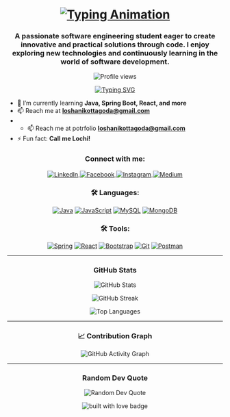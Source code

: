 <h1 align="center">
  <a href="https://github.com/loshaniramsha">
    <img src="https://readme-typing-svg.demolab.com?font=Fira+Code&weight=500&size=35&pause=1000&color=FF69B4&center=true&vCenter=true&width=450&lines=Hello+%F0%9F%91%8B%2C+I'm+Loshani" alt="Typing Animation">
  </a>
</h1>

<h3 align="center">A passionate software engineering student eager to create innovative and practical solutions through code. I enjoy exploring new technologies and continuously learning in the world of software development.</h3>

<p align="center">
  <img src="https://komarev.com/ghpvc/?username=loshaniramsha&label=Profile%20views&color=ff69b4&style=flat-square" alt="Profile views" />
</p>

<p align="center">
  <a href="https://github.com/loshaniramsha">
    <img src="https://readme-typing-svg.demolab.com?font=Fira+Code&size=22&pause=1000&color=FF69B4&center=true&vCenter=true&width=435&lines=Welcome+to+my+GitHub!+;Aspiring+Software+Engineer+;Exploring+new+technologies+every+day!;Always+learning+new+things!+;Coding+with+passion!+%F0%9F%98%8A" alt="Typing SVG" />
  </a>
</p>


- 🌱 I’m currently learning **Java, Spring Boot, React, and more**
- 📫 Reach me at **loshanikottagoda@gmail.com**
- - 📫 Reach me at potrfolio **[loshanikottagoda@gmail.com](https://loshaniramsha.vercel.app/)**
- ⚡ Fun fact: **Call me Lochi!**

<h3 align="center">Connect with me:</h3>
<p align="center">
  <a href="https://www.linkedin.com/in/loshani-ramsha-698a1927a" target="_blank">
    <img align="center" src="https://img.shields.io/badge/-LinkedIn-%230077B5?style=for-the-badge&logo=linkedin&logoColor=white" alt="LinkedIn" />
  </a>
  <a href="https://www.facebook.com" target="_blank">
    <img align="center" src="https://img.shields.io/badge/Facebook-%231877F2.svg?style=for-the-badge&logo=facebook&logoColor=white" alt="Facebook" />
  </a>
  <a href="https://www.instagram.com/" target="_blank">
    <img align="center" src="https://img.shields.io/badge/Instagram-E4405F?style=for-the-badge&logo=instagram&logoColor=white" alt="Instagram" />
  </a>
  <a href="https://medium.com/@loshaniramsha01" target="_blank">
    <img align="center" src="https://img.shields.io/badge/Medium-12100E.svg?style=for-the-badge&logo=medium&logoColor=white" alt="Medium" />
  </a>
</p>

<h3 align="center">🛠️ Languages:</h3>
<p align="center">
  <a href="https://www.java.com/" target="_blank"><img src="https://img.shields.io/badge/Java-ED8B00?style=for-the-badge&logo=java&logoColor=white" alt="Java"/></a>
  <a href="https://developer.mozilla.org/en-US/docs/Web/JavaScript" target="_blank"><img src="https://img.shields.io/badge/JavaScript-F7DF1E?style=for-the-badge&logo=javascript&logoColor=black" alt="JavaScript"/></a>
  <a href="https://www.mysql.com/" target="_blank"><img src="https://img.shields.io/badge/MySQL-4479A1?style=for-the-badge&logo=mysql&logoColor=white" alt="MySQL"/></a>
  <a href="https://www.mongodb.com/" target="_blank"><img src="https://img.shields.io/badge/MongoDB-4EA94B?style=for-the-badge&logo=mongodb&logoColor=white" alt="MongoDB"/></a>
</p>

<h3 align="center">🛠️ Tools:</h3>
<p align="center">
  <a href="https://spring.io/" target="_blank"><img src="https://img.shields.io/badge/Spring-6DB33F?style=for-the-badge&logo=spring&logoColor=white" alt="Spring"/></a>
  <a href="https://reactjs.org/" target="_blank"><img src="https://img.shields.io/badge/React-20232A?style=for-the-badge&logo=react&logoColor=61DAFB" alt="React"/></a>
  <a href="https://getbootstrap.com" target="_blank"><img src="https://img.shields.io/badge/Bootstrap-563D7C?style=for-the-badge&logo=bootstrap&logoColor=white" alt="Bootstrap"/></a>
  <a href="https://git-scm.com/" target="_blank"><img src="https://img.shields.io/badge/Git-F05032?style=for-the-badge&logo=git&logoColor=white" alt="Git"/></a>
  <a href="https://www.postman.com/" target="_blank"><img src="https://img.shields.io/badge/Postman-FF6C37?style=for-the-badge&logo=postman&logoColor=white" alt="Postman"/></a>
</p>



---

<h3 align="center">GitHub Stats</h3>
<p align="center">
  <img src="https://github-readme-stats.vercel.app/api?username=loshaniramsha&show_icons=true&theme=radical" alt="GitHub Stats" />
</p>

<p align="center">
  <img src="https://github-readme-streak-stats.herokuapp.com?user=loshaniramsha&theme=radical&hide_border=true" alt="GitHub Streak" />
</p>

<p align="center">
  <img src="https://github-readme-stats.vercel.app/api/top-langs/?username=loshaniramsha&layout=compact&theme=radical" alt="Top Languages" />
</p>

---

<h3 align="center">📈 Contribution Graph</h3>
<p align="center">
  <img src="https://github-readme-activity-graph.vercel.app/graph?username=loshaniramsha&theme=radical" alt="GitHub Activity Graph" />
</p>

---

<h3 align="center">Random Dev Quote</h3>
<p align="center">
  <img src="https://quotes-github-readme.vercel.app/api?type=horizontal&theme=radical" alt="Random Dev Quote" />
</p>

<p align="center">
  <img src="https://forthebadge.com/images/badges/built-with-love.svg" alt="built with love badge" />
</p>
